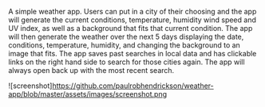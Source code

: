 A simple weather app. Users can put in a city of their choosing and the app will generate the current conditions, temperature, humidity wind speed and UV index, as well as a background that fits that current condition. The app will then generate the weather over the next 5 days displaying the date, conditions, temperature, humidity, and changing the background to an image that fits. The app saves past searches in local data and has clickable links on the right hand side to search for those cities again. The app will always open back up with the most recent search. 

![screenshot]https://github.com/paulrobhendrickson/weather-app/blob/master/assets/images/screenshot.png
